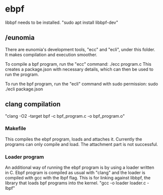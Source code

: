 # ebpf


libbpf needs to be installed.
"sudo apt install libbpf-dev"


## /eunomia
There are eunomia's development tools, "ecc" and "ecli", under this folder. It makes compilation and execution smoother.

To compile a bpf program, run the "ecc" command: ./ecc program.c
This creates a package.json with necessary details, which can then be used to run the program.

To run the bpf program, run the "ecli" command with sudo permission: sudo ./ecli package.json

## clang compilation
"clang -O2 -target bpf -c bpf_program.c -o bpf_program.o"

### Makefile
This compiles the ebpf program, loads and attaches it.
Currently the programs can only compile and load. The attachment part is not successful.

### Loader program
An additional way of running the ebpf program is by using a loader written in C.
Ebpf program is compiled as usual with "clang" and the loader is compiled with gcc with the lbpf flag. This is for linking against libbpf, the library that loads bpf programs into the kernel.
"gcc -o loader loader.c -lbpf"
